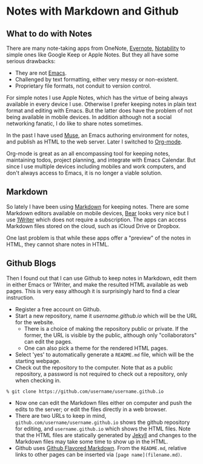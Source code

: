 # Notes with Markdown and Github

## What to do with Notes 

There are many note-taking apps from OneNote, [Evernote](https://evernote.com), [Notability](https://www.gingerlabs.com) to
simple ones like Google Keep or Apple Notes. But they all have some serious
drawbacks:

-   They are not [Emacs](https://www.gnu.org/software/emacs/).
-   Challenged by text formatting, either very messy or non-existent.
-   Proprietary file formats, not conduit to version control.

For simple notes I use Apple Notes, which has the virtue of being always available in
every device I use. Otherwise I prefer keeping notes in plain text format and editing
with Emacs. But the latter does have the problem of not being available in mobile
devices. In addition although not a social networking fanatic, I do like to share
notes sometimes.

In the past I have used [Muse](https://www.gnu.org/software/emacs-muse/index.html), an Emacs authoring environment for notes, and
publish as HTML to the web server. Later I switched to [Org-mode](https://orgmode.org).

Org-mode is great as an all encompassing tool for keeping notes, maintaining todos,
project planning, and integrate with Emacs Calendar. But since I use multiple devices
including mobiles and work computers, and don't always access to Emacs, it is no
longer a viable solution.

## Markdown

So lately I have been using [Markdown](https://www.markdownguide.org) for keeping notes. There are some Markdown
editors available on mobile devices, [Bear](https://bear.app) looks very nice but I use [1Writer](https://1writerapp.com)
which does not require a subscription. The apps can access Markdown files stored on
the cloud, such as iCloud Drive or Dropbox.

One last problem is that while these apps offer a "preview" of the notes in HTML,
they cannot share notes in HTML.

## Github Blogs

Then I found out that I can use Github to keep notes in Markdown, edit them in either
Emacs or 1Writer, and make the resulted HTML available as web pages. This is very
easy although it is surprisingly hard to find a clear instruction.

-   Register a free account on Github.
-   Start a new repository, name it *username.github.io* which will be the URL for the
    website. 
    -   There is a choice of making the repository public or private. If the former,
        the URL is visible by the public, although only "collaborators" can edit the
        pages.
    -   One can also pick a theme for the rendered HTML pages. 
-   Select 'yes' to automatically generate a `README.md` file, which will be the
    starting webpage.
-   Check out the repository to the computer. Note that as a public repository, a
    password is not required to check out a repository, only when checking in.
    
```
% git clone https://github.com/username/username.github.io
```

-   Now one can edit the Markdown files either on computer and push the edits to the
    server; or edit the files directly in a web browser.
-   There are two URLs to keep in mind, `github.com/username/username.github.io`
    shows the github repository for editing, and `username.github.io` which shows the
    HTML files. Note that the HTML files are statically generated by [Jekyll](https://jekyllrb.com) and
    changes to the Markdown files may take some time to show up in the HTML.
-   Github uses [Github Flavored Markdown](https://github.github.com/gfm/). From the `README.md`, relative links
    to other pages can be inserted via `[page name](filename.md)`.
  

